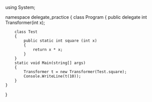 using System;

namespace delegate_practice
{
    class Program
    {
        public delegate int Transformer(int x);

        class Test
        {
            public static int square (int x)
            {
                return x * x;
            }
        }
        static void Main(string[] args)
        {
            Transformer t = new Transformer(Test.square);
            Console.WriteLine(t(10));
        }
    }
}